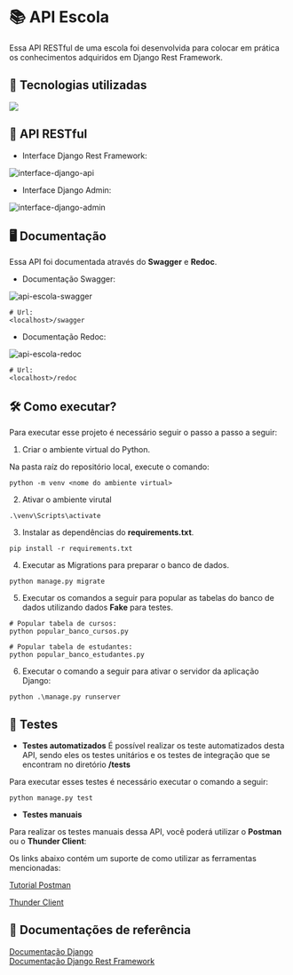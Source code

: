 # 📚 API Escola

Essa API RESTful de uma escola foi desenvolvida para colocar em prática os conhecimentos adquiridos em Django Rest Framework. 

## 🚀 Tecnologias utilizadas
<div align="left">
    <a href="https://skillicons.dev">
        <img src="https://skillicons.dev/icons?i=python,django,sqlite"/>
    </a>
</div>

## 🎒 API RESTful
- Interface Django Rest Framework:

![interface-django-api](https://github.com/user-attachments/assets/c4583393-8f81-48de-a797-d5066d84c0e7)

- Interface Django Admin:

![interface-django-admin](https://github.com/user-attachments/assets/4fa871a2-3f85-4be2-9d92-af24412569f5)

## 🖥️ Documentação

Essa API foi documentada através do **Swagger** e **Redoc**.

- Documentação Swagger:

![api-escola-swagger](https://github.com/user-attachments/assets/ffac2a2a-843d-40b5-a5a1-3a850ad266dc)

```
# Url:
<localhost>/swagger
```

- Documentação Redoc:

![api-escola-redoc](https://github.com/user-attachments/assets/f10282f3-01d4-4b58-9ab6-36c010b67361)

```
# Url:
<localhost>/redoc
```

## 🛠️ Como executar?
Para executar esse projeto é necessário seguir o passo a passo a seguir:

1. Criar o ambiente virtual do Python.

Na pasta raíz do repositório local, execute o comando:
```
python -m venv <nome do ambiente virtual>
```

2. Ativar o ambiente virutal
```
.\venv\Scripts\activate
```

3. Instalar as dependências do **requirements.txt**.
```
pip install -r requirements.txt
```

4. Executar as Migrations para preparar o banco de dados.
```
python manage.py migrate
```

5. Executar os comandos a seguir para popular as tabelas do banco de dados utilizando dados **Fake** para testes.
```
# Popular tabela de cursos:
python popular_banco_cursos.py

# Popular tabela de estudantes:
python popular_banco_estudantes.py
```

6. Executar o comando a seguir para ativar o servidor da aplicação Django:
```
python .\manage.py runserver
```

## 📝 Testes

- **Testes automatizados**
É possível realizar os teste automatizados desta API, sendo eles os testes unitários e os testes de integração que se encontram no diretório **/tests**

Para executar esses testes é necessário executar o comando a seguir:
```
python manage.py test
```

- **Testes manuais**

Para realizar os testes manuais dessa API, você poderá utilizar o **Postman** ou o **Thunder Client**:

Os links abaixo contém um suporte de como utilizar as ferramentas mencionadas: 

[Tutorial Postman](https://gist.github.com/zec4o/f4a600fafa50003e315fa3fcfd9c1e4a)

[Thunder Client](https://github.com/thunderclient/thunder-client-support)

## 📁 Documentações de referência
[Documentação Django](https://www.djangoproject.com/)
<br>
[Documentação Django Rest Framework](https://www.django-rest-framework.org/)

